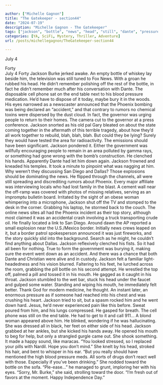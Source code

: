 ```yaml
---

author: ["Michelle Gagnon"]
title: "The Gatekeeper - section44"
date: "2024-07-19"
description: "Michelle Gagnon - The Gatekeeper"
tags: ["jackson", "bottle", "news", "head", "still", "dante", "pressure", "phoenix", "blah", "pill", "mouth", "july", "forty", "burke", "remember", "fact", "cell", "phone", "end", "table", "blood", "eye", "announced", "accident", "rumor"]
categories: [YA, SciFi, Mystery, Thriller, Adventure]
url: /posts/michellegagnon/TheGatekeeper-section44

---
```



July 4  
 Forty  
July 4
Forty
Jackson Burke jerked awake. An empty bottle of whiskey lay beside him, the television was still tuned to Fox News. With a groan he rubbed his head. He didn’t remember polishing off the rest of the bottle, in fact he didn’t remember much after his conversation with Dante. The disposable cell phone sat on the end table next to his blood pressure medication. He’d have to dispose of it today, maybe bury it in the woods.
His eyes narrowed as a newscaster announced that the Phoenix bombing was being declared an “accident,” and that contrary to rumors no chemical toxins were dispersed by the dust cloud. In fact, the governor was urging people to return to their homes. The camera cut to the governor at a press conference. Jackson snorted as his old pal Gary bleated on about the state coming together in the aftermath of this terrible tragedy, about how they’d all work together to rebuild, blah, blah, blah.
But could they be lying? Surely they would have tested the area for radioactivity. The emissions should have been significant. Jackson pondered it. Either the government was willfully encouraging people to remain in an area polluted by gamma rays, or something had gone wrong with the bomb’s construction. He clenched his hands. Apparently Dante had let him down again.
Jackson frowned and kneaded his temples. It took a minute to pinpoint what was nagging at him. Why weren’t they discussing San Diego and Dallas? Those explosions should be dominating the news. He flipped through the channels, all were still spreading and discrediting rumors about Phoenix. Every major affiliate was interviewing locals who had lost family in the blast. A cement wall near the off-ramp was covered with photos of missing relatives, serving as an impromptu bulletin board.
Irritated by the sight of an obese woman whimpering into a microphone, Jackson shut off the TV and stomped to the desk in the corner. Grabbing his laptop, he stormed back to the couch. The online news sites all had the Phoenix incident as their top story, although most claimed it was an accidental crash involving a truck transporting crude oil. He finally located a link to San Diego. Around dawn the AP reported a small explosion near the U.S./Mexico border. Initially news crews leaped on it, but a border patrol spokesperson announced it was just fireworks, and the story quickly slid into the background. Search as he might, he couldn’t find anything about Dallas.
Jackson reflexively clenched his fists. So it had all been for nothing. True to form the government was burying it, making sure the event went down as an accident. And there was a chance that both Dante and Christian were alive and in custody.
Jackson felt a familiar light-headedness and his vision blurred. Faltering to his feet, he lurched across the room, grabbing the pill bottle on his second attempt. He wrestled the top off, palmed a pill and tossed it in his mouth. He gagged as it caught in his throat. Jackson stumbled to the wet bar, stuck his head under the faucet and gulped some water. Standing and wiping his mouth, he immediately felt better. Thank God for modern medicine, he thought.
An instant later, an enormous pressure as if someone had reached into his chest and was crushing his heart.
Jackson tried to sit, but a spasm rocked him and he went down hard. Jesus, he’d never experienced pain like this before. Sweat poured from him, and his lungs compressed. He gasped for breath. The cell phone was still on the end table. He had to get to it and call 911…
A blond woman appeared above him. He blinked, wondering if he was hallucinating. She was dressed all in black, her feet on either side of his head. Jackson grabbed at her ankles, but she kicked his hands away. He opened his mouth to beg for help, but only a strangled gurgle came out.
She shook something. It made a happy sound, like maracas. “You looked stressed, so I replaced your pills with Nardil. Hope you don’t mind.” She knelt by his head, stroked his hair, and bent to whisper in his ear. “But you really should have mentioned the high blood pressure meds. All sorts of drugs don’t react well with those. Especially if you’ve been drinking.” She nodded toward the bottle on the sofa.
“Ple-ease…” he managed to grunt, imploring her with his eyes.
“Sorry, Mr. Burke,” she said, strolling toward the door. “I’m fresh out of favors at the moment. Happy Independence Day.”
